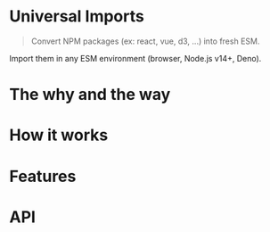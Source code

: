 # Universal Imports

> Convert NPM packages (ex: react, vue, d3, ...) into fresh ESM.

Import them in any ESM environment (browser, Node.js v14+, Deno).

# The why and the way


# How it works

# Features

# API

